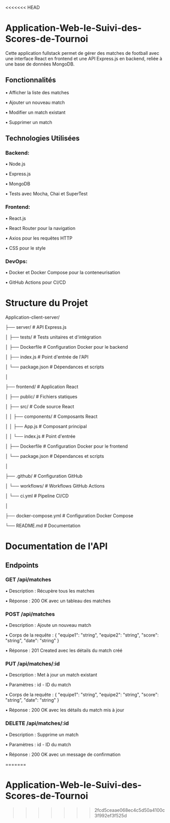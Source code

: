 <<<<<<< HEAD
# Application-Web-le-Suivi-des-Scores-de-Tournoi
Cette application fullstack permet de gérer des matches de football avec une interface React en frontend et une API Express.js en backend, reliée à une base de données MongoDB.
 
## Fonctionnalités
•	Afficher la liste des matches

•	Ajouter un nouveau match

•	Modifier un match existant

•	Supprimer un match

## Technologies Utilisées
### Backend:
•	Node.js

•	Express.js

•	MongoDB

•	Tests avec Mocha, Chai et SuperTest

### Frontend:
•	React.js

•	React Router pour la navigation

•	Axios pour les requêtes HTTP

•	CSS pour le style

### DevOps:
•	Docker et Docker Compose pour la conteneurisation

•	GitHub Actions pour CI/CD


# Structure du Projet

Application-client-server/

├── server/              # API Express.js

│   ├── tests/            # Tests unitaires et d'intégration

│   ├── Dockerfile        # Configuration Docker pour le backend

│   ├── index.js          # Point d'entrée de l'API

│   └── package.json      # Dépendances et scripts

│

├── frontend/             # Application React

│   ├── public/           # Fichiers statiques

│   ├── src/              # Code source React

│   │   ├── components/   # Composants React

│   │   ├── App.js        # Composant principal

│   │   └── index.js      # Point d'entrée

│   ├── Dockerfile        # Configuration Docker pour le frontend

│   └── package.json      # Dépendances et scripts

│

├── .github/              # Configuration GitHub

│   └── workflows/        # Workflows GitHub Actions

│       └── ci.yml        # Pipeline CI/CD

│

├── docker-compose.yml    # Configuration Docker Compose

└── README.md             # Documentation


# Documentation de l'API

## Endpoints

### GET /api/matches

•	Description : Récupère tous les matches

•	Réponse : 200 OK avec un tableau des matches

### POST /api/matches

•	Description : Ajoute un nouveau match

•	Corps de la requête : { "equipe1": "string", "equipe2": "string", "score": "string", "date": "string" }

•	Réponse : 201 Created avec les détails du match créé

### PUT /api/matches/:id

•	Description : Met à jour un match existant

•	Paramètres : id - ID du match

•	Corps de la requête : { "equipe1": "string", "equipe2": "string", "score": "string", "date": "string" }

•	Réponse : 200 OK avec les détails du match mis à jour

### DELETE /api/matches/:id

•	Description : Supprime un match

•	Paramètres : id - ID du match

•	Réponse : 200 OK avec un message de confirmation


=======
# Application-Web-le-Suivi-des-Scores-de-Tournoi
>>>>>>> 2fcd5ceaae068ec4c5d50a4100c3f992ef3f525d
